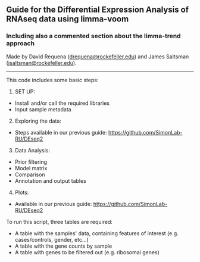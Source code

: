 ## Guide for the Differential Expression Analysis of RNAseq data using limma-voom
### Including also a commented section about the limma-trend approach

Made by David Requena (drequena@rockefeller.edu) and James Saltsman (jsaltsman@rockefeller.edu).

-------------------------------------------------------------------------

This code includes some basic steps:
1. SET UP:
* Install and/or call the required libraries
* Input sample metadata
2. Exploring the data:
* Steps available in our previous guide: https://github.com/SimonLab-RU/DEseq2
3. Data Analysis:
* Prior filtering
* Model matrix
* Comparison
* Annotation and output tables
4. Plots:
* Available in our previous guide: https://github.com/SimonLab-RU/DEseq2

To run this script, three tables are required:
* A table with the samples' data, containing features of interest (e.g. cases/controls, gender, etc...)
* A table with the gene counts by sample
* A table with genes to be filtered out (e.g. ribosomal genes)

